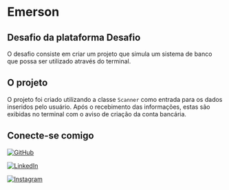 
# Emerson

## Desafio da plataforma Desafio

O desafio consiste em criar um projeto que simula um sistema de banco que possa ser utilizado através do terminal.

## O projeto

O projeto foi criado utilizando a classe `Scanner` como entrada para os dados inseridos pelo usuário. Após o recebimento das informações, estas são exibidas no terminal com o aviso de criação da conta bancária.

## Conecte-se comigo

[![GitHub](https://img.shields.io/badge/GitHub-100000?style=for-the-badge&logo=github&logoColor=white)](https://github.com/Emerson2310)

[![LinkedIn](https://img.shields.io/badge/LinkedIn-0077B5?style=for-the-badge&logo=linkedin&logoColor=white)](https://www.linkedin.com/in/emerson-xavier-752a161b4/)

[![Instagram](https://img.shields.io/badge/-Instagram-%23E4405F?style=for-the-badge&logo=instagram&logoColor=white)](https://www.instagram.com/emersonxavier2206/)